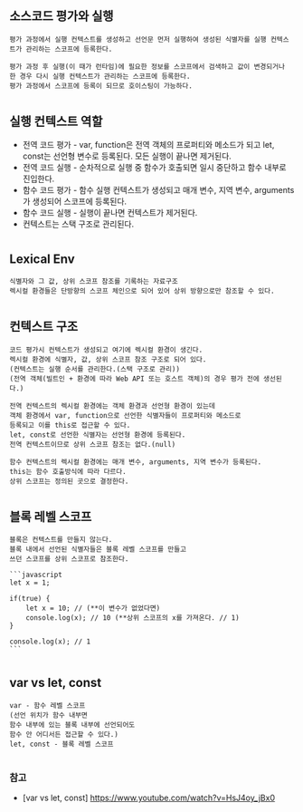 ## 소스코드 평가와 실행

    평가 과정에서 실행 컨텍스트를 생성하고 선언문 먼저 실행하여 생성된 식별자를 실행 컨텍스트가 관리하는 스코프에 등록한다.

    평가 과정 후 실행(이 때가 런타임)에 필요한 정보를 스코프에서 검색하고 값이 변경되거나 한 경우 다시 실행 컨텍스트가 관리하는 스코프에 등록한다.
    평가 과정에서 스코프에 등록이 되므로 호이스팅이 가능하다.

#

## 실행 컨텍스트 역할

-   전역 코드 평가 - var, function은 전역 객체의 프로퍼티와 메소드가 되고 let, const는 선언형 변수로 등록된다. 모든 실행이 끝나면 제거된다.
-   전역 코드 실행 - 순차적으로 실행 중 함수가 호출되면 일시 중단하고 함수 내부로 진입한다.
-   함수 코드 평가 - 함수 실행 컨텍스트가 생성되고 매개 변수, 지역 변수, arguments가 생성되어 스코프에 등록된다.
-   함수 코드 실행 - 실행이 끝나면 컨텍스트가 제거된다.
-   컨텍스트는 스택 구조로 관리된다.

#

## Lexical Env

    식별자와 그 값, 상위 스코프 참조를 기록하는 자료구조
    렉시컬 환경들은 단방향의 스코프 체인으로 되어 있어 상위 방향으로만 참조할 수 있다.

#

## 컨텍스트 구조

    코드 평가시 컨텍스트가 생성되고 여기에 렉시컬 환경이 생긴다.
    렉시컬 환경에 식별자, 값, 상위 스코프 참조 구조로 되어 있다.
    (컨텍스트는 실행 순서를 관리한다.(스택 구조로 관리))
    (전역 객체(빌트인 + 환경에 따라 Web API 또는 호스트 객체)의 경우 평가 전에 생선된다.)

    전역 컨텍스트의 렉시컬 환경에는 객체 환경과 선언형 환경이 있는데
    객체 환경에서 var, function으로 선언한 식별자들이 프로퍼티와 메소드로
    등록되고 이를 this로 접근할 수 있다.
    let, const로 선언한 식별자는 선언형 환경에 등록된다.
    전역 컨텍스트이므로 상위 스코프 참조는 없다.(null)

    함수 컨텍스트의 렉시컬 환경에는 매개 변수, arguments, 지역 변수가 등록된다.
    this는 함수 호출방식에 따라 다르다.
    상위 스코프는 정의된 곳으로 결정한다.

#

## 블록 레벨 스코프

    블록은 컨텍스트를 만들지 않는다.
    블록 내에서 선언된 식별자들은 블록 레벨 스코프를 만들고
    쓰던 스코프를 상위 스코프로 참조한다.

    ```javascript
    let x = 1;

    if(true) {
        let x = 10; // (**이 변수가 없었다면)
        console.log(x); // 10 (**상위 스코프의 x를 가져온다. // 1)
    }

    console.log(x); // 1
    ```

#

## var vs let, const

    var - 함수 레벨 스코프
    (선언 위치가 함수 내부면
    함수 내부에 있는 블록 내부에 선언되어도
    함수 안 어디서든 접근할 수 있다.)
    let, const - 블록 레벨 스코프

#

### 참고

-   [var vs let, const] https://www.youtube.com/watch?v=HsJ4oy_jBx0
